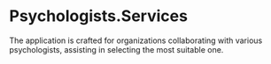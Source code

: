 # Psychologists.Services
The application is crafted for organizations collaborating with various psychologists, assisting in selecting the most suitable one.
